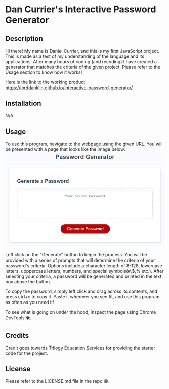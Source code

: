 # Dan Currier's Interactive Password Generator 

## Description
Hi there! My name is Daniel Currier, and this is my first JavaScript project. This is made as a test of my understanding of the language and its applications. After many hours of coding (and recoding) I have created a generator that matches the criteria of the given project. Please refer to the Usage section to know how it works!

Here is the link to the working product: https://lorddanklin.github.io/interactive-password-generator/

## Installation 
N/A

## Usage
To use this program, navigate to the webpage using the given URL. You will be presented with a page that looks like the image below:
![](Assets/03-javascript-homework-demo.png)

Left click on the "Generate" button to begin the process. You will be provided with a series of prompts that will determine the criteria of your password's criteria. Options include a character length of 8-128, lowercase letters, upppercase letters, numbers, and special symbols(#,$,% etc.). After selecting your criteria, a password will be generated and printed in the text box above the button.

To copy the password, simply left click and drag across its contents, and press ctrl+c to copy it. Paste it wherever you see fit, and use this program as often as you need it!

To see what is going on under the hood, inspect the page using Chrome DevTools 🛠.
## Credits
Credit goes towards Trilogy Education Services for providing the starter code for the project.
## License
Please refer to the LICENSE.md file in the repo 😁.
